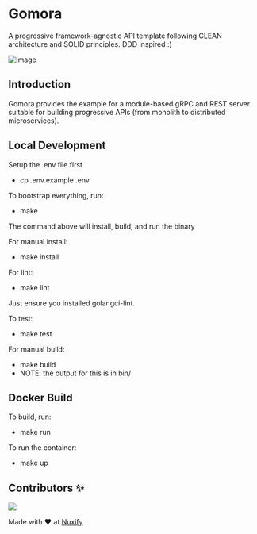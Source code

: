 # Gomora
A progressive framework-agnostic API template following CLEAN architecture and SOLID principles. DDD inspired :)

![image](https://github.com/kabaluyot/gomora/assets/38805756/b6d30884-15e0-4b2f-99bf-fad48bb6da87)

## Introduction

Gomora provides the example for a module-based gRPC and REST server suitable for building progressive APIs (from monolith to distributed microservices).

## Local Development

Setup the .env file first
- cp .env.example .env

To bootstrap everything, run:
- make

The command above will install, build, and run the binary

For manual install:
- make install

For lint:
- make lint

Just ensure you installed golangci-lint.

To test:
- make test

For manual build:
- make build
- NOTE: the output for this is in bin/

## Docker Build

To build, run:
- make run

To run the container:
- make up

## Contributors ✨
[![](https://avatars0.githubusercontent.com/u/38805756?s=90&u=96545a7174420f0ae00a9511c74e6ed74a9e5319&v=4)](https://github.com/kabaluyot)

Made with ❤️ at [Nuxify](https://nuxify.tech)

